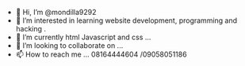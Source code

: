- 👋 Hi, I’m @mondilla9292
- 👀 I’m interested in learning website development, programming and hacking . 
- 🌱 I’m currently html Javascript and css ...
- 💞️ I’m looking to collaborate on ...
- 📫 How to reach me ...
08164444604 /09058051186 
<!---
mondilla9292/mondilla9292 is a ✨ special ✨ repository because its `README.md` (this file) appears on your GitHub profile.
You can click the Preview link to take a look at your changes.
--->
